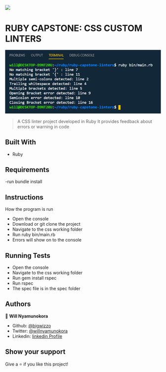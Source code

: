![](https://img.shields.io/badge/Microverse-blueviolet)

# RUBY CAPSTONE: CSS CUSTOM LINTERS

![screenshot](./screenshot.png)

> A CSS linter project developed in Ruby
> It provides feedback about errors or warning in code

## Built With

- Ruby

## Requirements

-run bundle install

## Instructions

How the program is run
   - Open the console
   - Download or git clone the project
   - Navigate to the css working folder
   - Run ruby bin/main.rb
   - Errors will show on to the console
    
   ## Running Tests
   
   - Open the console
   - Navigate to the css working folder
   - Run gem install rspec
   - Run rspec
   - The spec file is in the spec folder

## Authors

👤 **Will Nyamunokora**

- Github: [@bigwizzo](https://github.com/bigwizzo)
- Twitter: [@willnyamunokora](https://twitter.com/willnyamunokora)
- Linkedin: [linkedin Profile](https://www.linkedin.com/in/willnyamunokora/)

## Show your support

Give a ⭐️ if you like this project!
